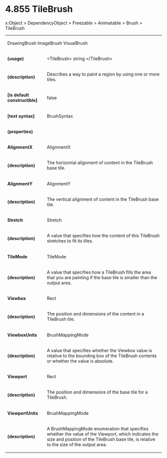 <html dir="LTR" xmlns:mshelp="http://msdn.microsoft.com/mshelp" xmlns:ddue="http://ddue.schemas.microsoft.com/authoring/2003/5" xmlns:xlink="http://www.w3.org/1999/xlink" xmlns:tool="http://www.microsoft.com/tooltip"><body><input type="hidden" id="userDataCache" class="userDataStyle"><input type="hidden" id="hiddenScrollOffset"><img id="dropDownImage" style="display:none; height:0; width:0;" src="../local/drpdown.gif"><img id="dropDownHoverImage" style="display:none; height:0; width:0;" src="../local/drpdown_orange.gif"><img id="collapseImage" style="display:none; height:0; width:0;" src="../local/collapse.gif"><img id="expandImage" style="display:none; height:0; width:0;" src="../local/exp.gif"><img id="collapseAllImage" style="display:none; height:0; width:0;" src="../local/collall.gif"><img id="expandAllImage" style="display:none; height:0; width:0;" src="../local/expall.gif"><img id="copyImage" style="display:none; height:0; width:0;" src="../local/copycode.gif"><img id="copyHoverImage" style="display:none; height:0; width:0;" src="../local/copycodeHighlight.gif"><div id="header"><h1 class="heading">4.855 TileBrush</h1></div><div id="mainSection"><div id="mainBody"><div id="allHistory" class="saveHistory" onsave="saveAll()" onload="loadAll()"></div>
				<p xmlns:wsd="http://wsdev.schemas.microsoft.com/authoring/2008/2" xmlns:msxsl="urn:schemas-microsoft-com:xslt" xmlns:script="urn:script" xmlns:build="urn:build">
				</p>
			<div id="sectionSection0" class="section" name="collapseableSection"><content xmlns="http://ddue.schemas.microsoft.com/authoring/2003/5" xmlns:wsd="http://wsdev.schemas.microsoft.com/authoring/2008/2" xmlns:msxsl="urn:schemas-microsoft-com:xslt" xmlns:script="urn:script" xmlns:build="urn:build">
				</content></div><div id="sectionSection1" class="section" name="collapseableSection"><content xmlns="http://ddue.schemas.microsoft.com/authoring/2003/5" xmlns:wsd="http://wsdev.schemas.microsoft.com/authoring/2008/2" xmlns:msxsl="urn:schemas-microsoft-com:xslt" xmlns:script="urn:script" xmlns:build="urn:build">
					<p xmlns="">
						<mshelp:link keywords="7badce03-ceb8-4865-86e1-32354d3d3a43" tabindex="0">x:Object</mshelp:link> &gt; <mshelp:link keywords="1ace14c9-325e-437c-b16d-27614f062f42" tabindex="0">DependencyObject</mshelp:link> &gt; <mshelp:link keywords="d367880c-b6fe-490d-8ad8-2c239df18064" tabindex="0">Freezable</mshelp:link> &gt; <mshelp:link keywords="7b5c1852-6912-4037-912f-69c4cdb8c1a6" tabindex="0">Animatable</mshelp:link> &gt; <mshelp:link keywords="85a562f3-47a7-440e-a587-bfa740dedb85" tabindex="0">Brush</mshelp:link> &gt; TileBrush</p>
					<p xmlns=""><b></b></p><table class="ProtocolAuthoredTable" xmlns=""><tr>
								<td colspan="2">
									<p>
										<mshelp:link keywords="f9b93ffc-0758-4d09-b374-108d778549ad" tabindex="0">DrawingBrush</mshelp:link> <mshelp:link keywords="38461752-bb5a-4d82-8ea0-da22a14f1989" tabindex="0">ImageBrush</mshelp:link> <mshelp:link keywords="36729e31-ea5d-4ccc-95b9-91743a2f203b" tabindex="0">VisualBrush</mshelp:link></p>
								</td>
							</tr><tr>
							<td>
								<p>
									<b>(usage)</b>
								</p>
							</td>
							<td>
								<p>&lt;TileBrush&gt; string &lt;/TileBrush&gt;</p>
							</td>
						</tr><tr>
							<td>
								<p>
									<b>(description)</b>
								</p>
							</td>
							<td>
								<p>Describes a way to paint a region by using one or more tiles.</p>
							</td>
						</tr><tr>
							<td>
								<p>
									<b>[is default constructible]</b>
								</p>
							</td>
							<td>
								<p>false</p>
							</td>
						</tr><tr>
							<td>
								<p>
									<b>[text syntax]</b>
								</p>
							</td>
							<td>
								<p>
									<mshelp:link keywords="5463d773-fbde-4c79-b410-7256c045aad4" tabindex="0">BrushSyntax</mshelp:link>
								</p>
							</td>
						</tr><tr>
							<td>
								<p>
									<b>(properties)</b>
								</p>
							</td>
							<td>
							</td>
						</tr><tr>
							<td>
								<p>
									<b>AlignmentX</b>
								</p>
							</td>
							<td>
								<p>
									<mshelp:link keywords="df64d358-6dd2-48bc-a9a4-55b2a359fda2" tabindex="0">AlignmentX</mshelp:link>
								</p>
							</td>
						</tr><tr>
							<td>
								<p>
									<b>(description)</b>
								</p>
							</td>
							<td>
								<p>The horizontal alignment of content in the TileBrush base tile.</p>
							</td>
						</tr><tr>
							<td>
								<p>
									<b>AlignmentY</b>
								</p>
							</td>
							<td>
								<p>
									<mshelp:link keywords="0418ef4b-c150-4808-aa88-385d14a29100" tabindex="0">AlignmentY</mshelp:link>
								</p>
							</td>
						</tr><tr>
							<td>
								<p>
									<b>(description)</b>
								</p>
							</td>
							<td>
								<p>The vertical alignment of content in the TileBrush base tile.</p>
							</td>
						</tr><tr>
							<td>
								<p>
									<b>Stretch</b>
								</p>
							</td>
							<td>
								<p>
									<mshelp:link keywords="9b087672-141d-4e15-b330-2547dfedc9fc" tabindex="0">Stretch</mshelp:link>
								</p>
							</td>
						</tr><tr>
							<td>
								<p>
									<b>(description)</b>
								</p>
							</td>
							<td>
								<p>A value that specifies how the content of this TileBrush stretches to fit its tiles.</p>
							</td>
						</tr><tr>
							<td>
								<p>
									<b>TileMode</b>
								</p>
							</td>
							<td>
								<p>
									<mshelp:link keywords="868e7f7f-cbc7-42ed-b740-9db7a8a71750" tabindex="0">TileMode</mshelp:link>
								</p>
							</td>
						</tr><tr>
							<td>
								<p>
									<b>(description)</b>
								</p>
							</td>
							<td>
								<p>A value that specifies how a TileBrush fills the area that you are painting if the base tile is smaller than the output area.</p>
							</td>
						</tr><tr>
							<td>
								<p>
									<b>Viewbox</b>
								</p>
							</td>
							<td>
								<p>
									<mshelp:link keywords="ff5387b4-8dcd-4127-84b6-e95d006515e1" tabindex="0">Rect</mshelp:link>
								</p>
							</td>
						</tr><tr>
							<td>
								<p>
									<b>(description)</b>
								</p>
							</td>
							<td>
								<p>The position and dimensions of the content in a TileBrush tile.</p>
							</td>
						</tr><tr>
							<td>
								<p>
									<b>ViewboxUnits</b>
								</p>
							</td>
							<td>
								<p>
									<mshelp:link keywords="340fe951-e650-48fe-8f50-975865e65e5f" tabindex="0">BrushMappingMode</mshelp:link>
								</p>
							</td>
						</tr><tr>
							<td>
								<p>
									<b>(description)</b>
								</p>
							</td>
							<td>
								<p>A value that specifies whether the Viewbox value is relative to the bounding box of the TileBrush contents or whether the value is absolute.</p>
							</td>
						</tr><tr>
							<td>
								<p>
									<b>Viewport</b>
								</p>
							</td>
							<td>
								<p>
									<mshelp:link keywords="ff5387b4-8dcd-4127-84b6-e95d006515e1" tabindex="0">Rect</mshelp:link>
								</p>
							</td>
						</tr><tr>
							<td>
								<p>
									<b>(description)</b>
								</p>
							</td>
							<td>
								<p>The position and dimensions of the base tile for a TileBrush.</p>
							</td>
						</tr><tr>
							<td>
								<p>
									<b>ViewportUnits</b>
								</p>
							</td>
							<td>
								<p>
									<mshelp:link keywords="340fe951-e650-48fe-8f50-975865e65e5f" tabindex="0">BrushMappingMode</mshelp:link>
								</p>
							</td>
						</tr><tr>
							<td>
								<p>
									<b>(description)</b>
								</p>
							</td>
							<td>
								<p>A BrushMappingMode enumeration that specifies whether the value of the Viewport, which indicates the size and position of the TileBrush base tile, is relative to the size of the output area.</p>
							</td>
						</tr></table>
				</content></div><!--[if gte IE 5]>
			<tool:tip element="languageFilterToolTip" avoidmouse="false"/>
		<![endif]--></div><a name="feedback"></a><span></span></div></body></html>